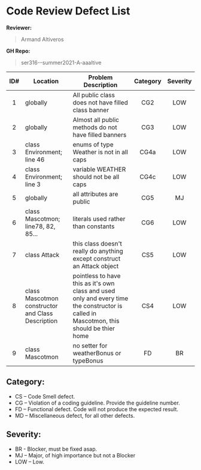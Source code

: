 # Code Review Defect List
 
**Reviewer:**
 > Armand Altiveros

**GH Repo:**
 > ser316--summer2021-A-aaaltive

| ID#   | Location  | Problem Description   | Category  | Severity  |
|:---:|---|---|:---:|:---:|
|1|globally|All public class does not have filled class banner|CG2|LOW|
|2|globally|Almost all public methods do not have filled banners|CG3|LOW|
|3|class Environment; line 46|enums of type Weather is not in all caps|CG4a|LOW|
|4|class Environment; line 3|variable WEATHER should not be all caps|CG4c|LOW|
|5|globally|all attributes are public|CG5|MJ|
|6|class Mascotmon; line78, 82, 85...|literals used rather than constants|CG6|LOW|
|7|class Attack|this class doesn't really do anything except construct an Attack object|CS5|LOW|
|8|class Mascotmon constructor and Class Description|pointless to have this as it's own class and used only and every time the constructor is called in Mascotmon, this should be thier home|CS4|LOW|
|9|class Mascotmon|no setter for weatherBonus or typeBonus|FD|BR|

## Category:	
 - CS – Code Smell defect. 
 - CG – Violation of a coding guideline. Provide the guideline number. 
 - FD – Functional defect. Code will not produce the expected result. 
 - MD – Miscellaneous defect, for all other defects.
##  Severity:       
 - BR - Blocker, must be fixed asap. 
 - MJ – Major, of high importance but not a Blocker 
 - LOW – Low.